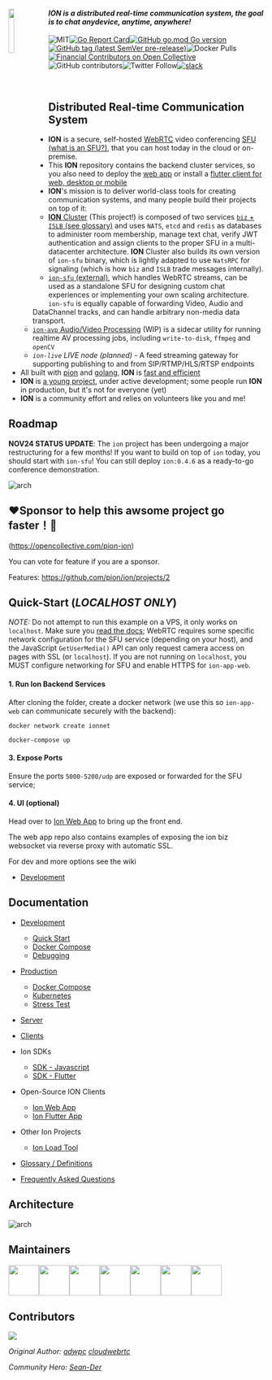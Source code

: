 
<div align=left><a href="https://github.com/pion/ion/wiki">
    <img src="https://github.com/pion/ion/raw/master/docs/imgs/ion.png" width = 15% align = "left">
</a>

#### *ION is a distributed real-time communication system, the goal is to chat anydevice, anytime, anywhere!*

![MIT](https://img.shields.io/badge/License-MIT-yellow.svg)[![Go Report Card](https://goreportcard.com/badge/github.com/pion/ion)![GitHub go.mod Go version](https://img.shields.io/github/go-mod/go-version/pion/ion)![GitHub tag (latest SemVer pre-release)](https://img.shields.io/github/v/tag/pion/ion?include_prereleases)](https://goreportcard.com/report/github.com/pion/ion)![Docker Pulls](https://img.shields.io/docker/pulls/pionwebrtc/ion-biz?style=plastic)[![Financial Contributors on Open Collective](https://opencollective.com/pion-ion/all/badge.svg?label=financial+contributors)](https://opencollective.com/pion-ion) ![GitHub contributors](https://img.shields.io/github/contributors-anon/pion/ion)![Twitter Follow](https://img.shields.io/twitter/follow/_PION?style=social)[![slack](https://img.shields.io/badge/join-us%20on%20slack-gray.svg?longCache=true&logo=slack&colorB=brightgreen)](https://pion.ly/slack)

<br />

## Distributed Real-time Communication System

+ **ION** is a secure, self-hosted [WebRTC](https://webrtc.org/) video conferencing [SFU (what is an SFU?)](https://testrtc.com/different-multiparty-video-conferencing/), that you can host today in the cloud or on-premise.
+ This **ION** repository contains the backend cluster services, so you also need to deploy the [web app](https://github.com/pion/ion-app-web) or install a [flutter client for web, desktop or mobile](https://github.com/pion/ion-app-flutter)
+ **ION**'s mission is to deliver world-class tools for creating communication systems, and many people build their projects on top of it:
  + [**ION** Cluster](https://github.com/pion/ion) (This project!) is composed of two services [`biz` + `ISLB` (see glossary)](docs/glossary.md) and uses `NATS`, `etcd` and `redis` as databases to administer room membership, manage text chat, verify JWT authentication and assign clients to the proper SFU in a multi-datacenter architecture. **ION** Cluster also builds its own version of `ion-sfu` binary, which is lightly adapted to use `NatsRPC` for signaling (which is how `biz` and `ISLB` trade messages internally).
  + [`ion-sfu` (external)](https://github.com/pion/ion-sfu), which handles WebRTC streams, can be used as a standalone SFU for designing custom chat experiences or implementing your own scaling architecture. `ion-sfu` is equally capable of forwarding Video, Audio and DataChannel tracks, and can handle arbitrary non-media data transport.
  + [`ion-avp` Audio/Video Processing](https://github.com/pion/ion-avp) (WIP) is a sidecar utility for running realtime AV processing jobs, including `write-to-disk`, `ffmpeg` and `openCV`
  + *`ion-live` LIVE node (planned)* - A feed streaming gateway for supporting publishing to and from SIP/RTMP/HLS/RTSP endpoints
+ All built with [pion](https://pion.ly) and [golang](https://golang.org/), **ION** is [fast and efficient](docs/production/stress_test.md)
+ **ION** is [a young project](https://github.com/pion/ion/projects/2), under active development; some people run **ION** in production, but it's not for everyone (yet)
+ **ION** is a community effort and relies on volunteers like you and me!


## Roadmap

**NOV24 STATUS UPDATE**: The `ion` project has been undergoing a major restructuring for a few months! If you want to build on top of `ion` today, you should start with `ion-sfu`! You can still deploy `ion:0.4.6` as a ready-to-go conference demonstration.

![arch](https://github.com/pion/ion/raw/master/docs/imgs/ion-roadmap.png)

## ❤️Sponsor to help this awsome project go faster！🚀
(https://opencollective.com/pion-ion)

You can vote for feature if you are a sponsor.

Features: https://github.com/pion/ion/projects/2

## Quick-Start (*LOCALHOST ONLY*)

*NOTE:* Do not attempt to run this example on a VPS, it only works on `localhost`. Make sure you [read the docs](docs/production); WebRTC requires some specific network configuration for the SFU service (depending on your host), and the JavaScript `GetUserMedia()` API can only request camera access on pages with SSL (or `localhost`). If you are not running on `localhost`, you MUST configure networking for SFU and enable HTTPS for `ion-app-web`.


#### 1. Run Ion Backend Services
After cloning the folder, create a docker network (we use this so `ion-app-web` can communicate securely with the backend):
```
docker network create ionnet

docker-compose up
```

#### 3. Expose Ports

Ensure the ports `5000-5200/udp` are exposed or forwarded for the SFU service; 


#### 4. UI (optional)

Head over to [Ion Web App](https://github.com/pion/ion-app-web) to bring up the front end.

The web app repo also contains examples of exposing the ion biz websocket via reverse proxy with automatic SSL.

For dev and more options see the wiki

* [Development](https://github.com/pion/ion/tree/master/docs)



## Documentation
+ [Development](docs/dev/)
    + [Quick Start](docs/dev/quick_start.md)
    + [Docker Compose](docs/dev/docker.md)
    + [Debugging](docs/dev/debugging.md)
+ [Production](docs/production/)
    + [Docker Compose](docs/production/README.md)
    + [Kubernetes](kube/README.md)
    + [Stress Test](docs/production/stress_test.md)
+ [Server](docs/server_features.md)
+ [Clients](docs/client_features.md)
+ Ion SDKs
    + [SDK - Javascript](https://github.com/pion/ion-sdk-js)
    + [SDK - Flutter](https://github.com/pion/ion-sdk-flutter)
+ Open-Source ION Clients
    + [Ion Web App](https://github.com/pion/ion-app-web)
    + [Ion Flutter App](https://github.com/pion/ion-app-flutter)
+ Other Ion Projects
    + [Ion Load Tool](https://github.com/pion/ion-load-tool)


+ [Glossary / Definitions](docs/glossary.md)
+ [Frequently Asked Questions](docs/faq.md)

## Architecture
![arch](https://github.com/pion/ion/raw/master/docs/imgs/arch.png)

## Maintainers

<a href="https://github.com/adwpc"><img width="60" height="60" src="https://github.com/adwpc.png?size=500"/></a><a href="https://github.com/cloudwebrtc"><img width="60" height="60" src="https://github.com/cloudwebrtc.png?size=500"/></a><a href="https://github.com/kangshaojun"><img width="60" height="60" src="https://github.com/kangshaojun.png?size=500"/></a><a href="https://github.com/tarrencev"><img width="60" height="60" src="https://github.com/tarrencev.png?size=500"/></a><a href="https://github.com/jbrady42"><img width="60" height="60" src="https://github.com/jbrady42.png?size=500"/></a><a href="https://github.com/leewardbound"><img width="60" height="60" src="https://github.com/leewardbound.png?size=500"/></a><a href="https://github.com/cgojin"><img width="60" height="60" src="https://github.com/cgojin.png?size=500"/></a>

## Contributors

<a href="https://github.com/pion/ion/graphs/contributors"><img src="https://opencollective.com/pion-ion/contributors.svg?width=890&button=false" /></a>

*Original Author: [adwpc](https://github.com/adwpc) [cloudwebrtc](https://github.com/cloudwebrtc)*

*Community Hero: [Sean-Der](https://github.com/Sean-Der)*
